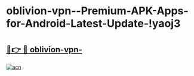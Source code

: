 # oblivion-vpn--Premium-APK-Apps-for-Android-Latest-Update-!yaoj3

# <h2><a href="https://xvd6q8.esa.edu.pl?title=oblivion-vpn-&ref=yaoj3">🔗👉 🔴 oblivion-vpn-</a></h2>

[![acn](https://github.com/user-attachments/assets/0f9c940e-d8b0-45ae-aac7-cd30a18b3e1c)](https://xvd6q8.esa.edu.pl?title=oblivion-vpn-&ref=yaoj3)

